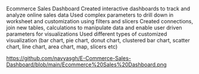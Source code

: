 Ecommerce Sales Dashboard
Created interactive dashboards to track and analyze online sales data
Used complex parameters to drill down in worksheet and customization using filters and slicers
Created connections, join new tables, calculations to manipulate data and enable user driven parameters for visualizations
Used different types of customized visualization (bar chart, pie chart, donut chart, clustered bar chart, scatter chart, line chart, area chart, map, slicers etc)

https://github.com/navyasgh/E-Commerce-Sales-Dashboard/blob/main/Ecommerce%20Sales%20Dashboard.png
